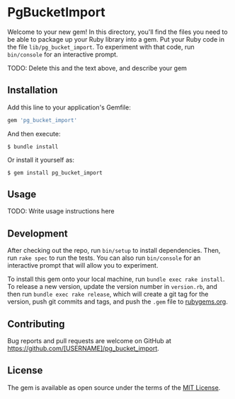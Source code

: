 # PgBucketImport

Welcome to your new gem! In this directory, you'll find the files you need to be able to package up your Ruby library into a gem. Put your Ruby code in the file `lib/pg_bucket_import`. To experiment with that code, run `bin/console` for an interactive prompt.

TODO: Delete this and the text above, and describe your gem

## Installation

Add this line to your application's Gemfile:

```ruby
gem 'pg_bucket_import'
```

And then execute:

    $ bundle install

Or install it yourself as:

    $ gem install pg_bucket_import

## Usage

TODO: Write usage instructions here

## Development

After checking out the repo, run `bin/setup` to install dependencies. Then, run `rake spec` to run the tests. You can also run `bin/console` for an interactive prompt that will allow you to experiment.

To install this gem onto your local machine, run `bundle exec rake install`. To release a new version, update the version number in `version.rb`, and then run `bundle exec rake release`, which will create a git tag for the version, push git commits and tags, and push the `.gem` file to [rubygems.org](https://rubygems.org).

## Contributing

Bug reports and pull requests are welcome on GitHub at https://github.com/[USERNAME]/pg_bucket_import.


## License

The gem is available as open source under the terms of the [MIT License](https://opensource.org/licenses/MIT).
